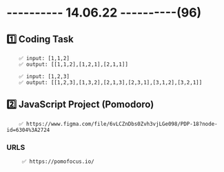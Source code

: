 # ---------- 14.06.22 ----------(96)

## 1️⃣ Coding Task

        ✅ input: [1,1,2]
        ✅ output: [[1,1,2],[1,2,1],[2,1,1]]

        ✅ input: [1,2,3]
        ✅ output: [[1,2,3],[1,3,2],[2,1,3],[2,3,1],[3,1,2],[3,2,1]]

## 2️⃣ JavaScript Project (Pomodoro)

        ✅ https://www.figma.com/file/6vLCZnDbs0Zvh3vjLGe098/PDP-18?node-id=6304%3A2724

### URLS

         ✅ https://pomofocus.io/
